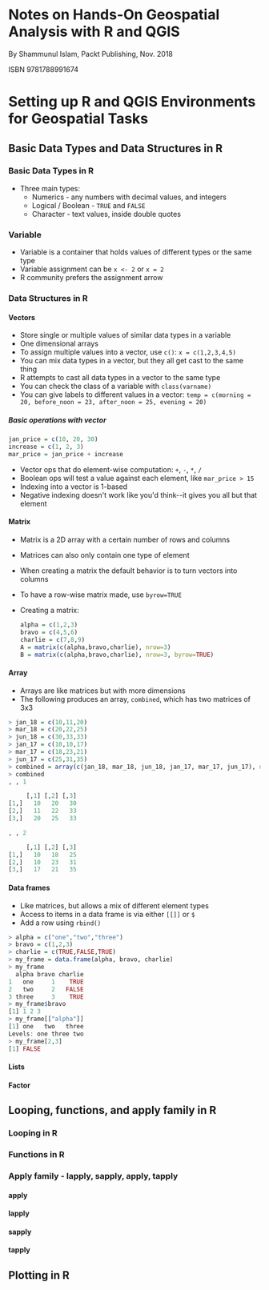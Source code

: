 # Notes on Hands-On Geospatial Analysis with R and QGIS

By Shammunul Islam, Packt Publishing, Nov. 2018

ISBN 9781788991674

# Setting up R and QGIS Environments for Geospatial Tasks

## Basic Data Types and Data Structures in R

### Basic Data Types in R

* Three main types:
    * Numerics - any numbers with decimal values, and integers
    * Logical / Boolean - `TRUE` and `FALSE`
    * Character - text values, inside double quotes

### Variable

* Variable is a container that holds values of different types or the same type
* Variable assignment can be `x <- 2` or `x = 2`
* R community prefers the assignment arrow

### Data Structures in R

#### Vectors

* Store single or multiple values of similar data types in a variable
* One dimensional arrays
* To assign multiple values into a vector, use `c()`: `x = c(1,2,3,4,5)`
* You can mix data types in a vector, but they all get cast to the same thing
* R attempts to cast all data types in a vector to the same type
* You can check the class of a variable with `class(varname)`
* You can give labels to different values in a vector: `temp = c(morning = 20, before_noon = 23, after_noon = 25, evening = 20)`

##### Basic operations with vector

```R
jan_price = c(10, 20, 30)
increase = c(1, 2, 3)
mar_price = jan_price + increase
```

* Vector ops that do element-wise computation: `+`, `-`, `*`, `/`
* Boolean ops will test a value against each element, like `mar_price > 15`
* Indexing into a vector is 1-based
* Negative indexing doesn't work like you'd think--it gives you all but that element

#### Matrix

* Matrix is a 2D array with a certain number of rows and columns
* Matrices can also only contain one type of element
* When creating a matrix the default behavior is to turn vectors into columns
* To have a row-wise matrix made, use `byrow=TRUE`
* Creating a matrix:

    ```R
    alpha = c(1,2,3)
    bravo = c(4,5,6)
    charlie = c(7,8,9)
    A = matrix(c(alpha,bravo,charlie), nrow=3)
    B = matrix(c(alpha,bravo,charlie), nrow=3, byrow=TRUE)
    ```

#### Array

* Arrays are like matrices but with more dimensions
* The following produces an array, `combined`, which has two matrices of 3x3

```R
> jan_18 = c(10,11,20)
> mar_18 = c(20,22,25)
> jun_18 = c(30,33,33)
> jan_17 = c(10,10,17)
> mar_17 = c(18,23,21)
> jun_17 = c(25,31,35)
> combined = array(c(jan_18, mar_18, jun_18, jan_17, mar_17, jun_17), dim=c(3,3,2))
> combined
, , 1

     [,1] [,2] [,3]
[1,]   10   20   30
[2,]   11   22   33
[3,]   20   25   33

, , 2

     [,1] [,2] [,3]
[1,]   10   18   25
[2,]   10   23   31
[3,]   17   21   35
```

#### Data frames

* Like matrices, but allows a mix of different element types
* Access to items in a data frame is via either `[[]]` or `$`
* Add a row using `rbind()`

```R
> alpha = c("one","two","three")
> bravo = c(1,2,3)
> charlie = c(TRUE,FALSE,TRUE)
> my_frame = data.frame(alpha, bravo, charlie)
> my_frame
  alpha bravo charlie
1   one     1    TRUE
2   two     2   FALSE
3 three     3    TRUE
> my_frame$bravo
[1] 1 2 3
> my_frame[["alpha"]]
[1] one   two   three
Levels: one three two
> my_frame[2,3]
[1] FALSE
```

#### Lists

#### Factor

## Looping, functions, and apply family in R

### Looping in R

### Functions in R

### Apply family - lapply, sapply, apply, tapply

#### apply

#### lapply

#### sapply

#### tapply

## Plotting in R

